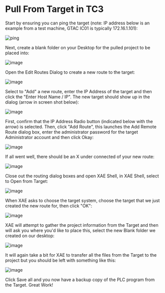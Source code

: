 # Pull From Target in TC3

Start by ensuring you can ping the target (note: IP address below is an example from a test machine, GTAC IC01 is typically 172.16.1.101):

![ping](https://user-images.githubusercontent.com/56392095/203578402-c30cf006-c494-4d3a-bc03-4a3427c20f00.jpg)

Next, create a blank folder on your Desktop for the pulled project to be placed into:

![image](https://user-images.githubusercontent.com/56392095/203596346-6f1450de-20eb-49d8-85af-0c1dc5ba0db0.png)

Open the Edit Routes Dialog to create a new route to the target:

![image](https://user-images.githubusercontent.com/56392095/203596828-78ecf8fd-72e5-4745-a322-623be9f35a5b.png)

Select to "Add" a new route, enter the IP Address of the target and then click the "Enter Host Name / IP". The new target should show up in the dialog (arrow in screen shot below):

![image](https://user-images.githubusercontent.com/56392095/203597489-3c477827-2a73-4676-9421-b1798a12fe27.png)

First, confirm that the IP Address Radio button (indicated below with the arrow) is selected. 
Then, click "Add Route", this launches the Add Remote Route dialog box, enter the administrator password for the target Administrator account and then click Okay:

![image](https://user-images.githubusercontent.com/56392095/203632691-581cea5e-4bc9-46eb-9be3-a43a6add46f9.png)

If all went well, there should be an X under connected of your new route:

![image](https://user-images.githubusercontent.com/56392095/203598368-d5ea1dd3-e914-42d3-9427-4321c787345e.png)

Close out the routing dialog boxes and open XAE Shell, in XAE Shell, select to Open from Target:

![image](https://user-images.githubusercontent.com/56392095/203598755-d5ebec73-db60-4220-84e5-9c36344c461f.png)

When XAE asks to choose the target system, choose the target that we just created the new route for, then click "OK":

![image](https://user-images.githubusercontent.com/56392095/203599315-eb32c445-e49f-4676-aef3-ad38f4334e0f.png)

XAE will attempt to gather the project information from the Target and then will ask you where you'd like to place this, select the new Blank folder we created on our desktop:

![image](https://user-images.githubusercontent.com/56392095/203599780-612b8b24-8f59-4c06-8a53-7b4afaedfeb5.png)

It will again take a bit for XAE to transfer all the files from the Target to the project but you should be left with something like this:

![image](https://user-images.githubusercontent.com/56392095/203600187-57d8c4a4-63b2-4418-9b84-aea872820a33.png)

Click Save all and you now have a backup copy of the PLC program from the Target.
Great Work!








